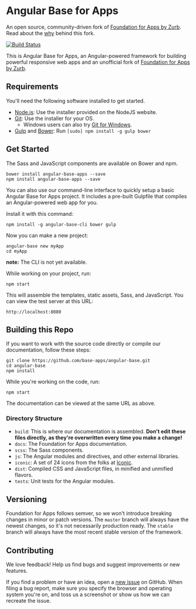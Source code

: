 # Angular Base for Apps

An open source, community-driven fork of [Foundation for Apps by Zurb](https://github.com/zurb/foundation-apps). Read about the [why](https://github.com/zurb/foundation-apps/issues/812) behind this fork.

[![Build Status](https://travis-ci.org/base-apps/angular-base.svg)](https://travis-ci.org/base-apps/angular-base)

This is Angular Base for Apps, an Angular-powered framework for building powerful responsive web apps and an unofficial fork of [Foundation for Apps by Zurb](https://github.com/zurb/foundation-apps).

## Requirements

You'll need the following software installed to get started.

  * [Node.js](http://nodejs.org): Use the installer provided on the NodeJS website.
  * [Git](http://git-scm.com/downloads): Use the installer for your OS.
    * Windows users can also try [Git for Windows](http://git-for-windows.github.io/).
  * [Gulp](http://gulpjs.com/) and [Bower](http://bower.io): Run `[sudo] npm install -g gulp bower`

## Get Started

The Sass and JavaScript components are available on Bower and npm.
```
bower install angular-base-apps --save
npm install angular-base-apps --save
```

You can also use our command-line interface to quickly setup a basic Angular Base for Apps project. It includes a pre-built Gulpfile that compiles an Angular-powered web app for you.

Install it with this command:
```
npm install -g angular-base-cli bower gulp
```

Now you can make a new project:
```
angular-base new myApp
cd myApp
```

**note:** The CLI is not yet available.

While working on your project, run:
```
npm start
```

This will assemble the templates, static assets, Sass, and JavaScript. You can view the test server at this URL:
```
http://localhost:8080
```

## Building this Repo

If you want to work with the source code directly or compile our documentation, follow these steps:
```
git clone https://github.com/base-apps/angular-base.git
cd angular-base
npm install
```

While you're working on the code, run:
```
npm start
```

The documentation can be viewed at the same URL as above.

### Directory Structure

* `build`: This is where our documentation is assembled. **Don't edit these files directly, as they're overwritten every time you make a change!**
* `docs`: The Foundation for Apps documentation.
* `scss`: The Sass components.
* `js`: The Angular modules and directives, and other external libraries.
* `iconic`: A set of 24 icons from the folks at [Iconic](https://useiconic.com/).
* `dist`: Compiled CSS and JavaScript files, in minified and unmified flavors.
* `tests`: Unit tests for the Angular modules.

## Versioning

Foundation for Apps follows semver, so we won't introduce breaking changes in minor or patch versions. The `master` branch will always have the newest changes, so it's not necessarily production ready. The `stable` branch will always have the most recent stable version of the framework.

## Contributing

We love feedback! Help us find bugs and suggest improvements or new features.

If you find a problem or have an idea, open a [new issue](https://github.com/base-apps/angular-base/issues) on GitHub. When filing a bug report, make sure you specify the browser and operating system you're on, and toss us a screenshot or show us how we can recreate the issue.
